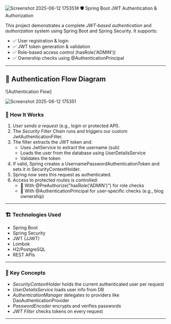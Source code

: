 ![Screenshot 2025-06-12 175351](https://github.com/user-attachments/assets/1c32102a-fca5-46b9-b89e-eacec6979ac7)# 🛡 Spring Boot JWT Authentication & Authorization

This project demonstrates a complete *JWT-based authentication* and *authorization* system using Spring Boot and Spring Security. It supports:

- ✅ User registration & login
- ✅ JWT token generation & validation
- ✅ Role-based access control (hasRole('ADMIN'))
- ✅ Ownership checks using @AuthenticationPrincipal

---

## 🔁 Authentication Flow Diagram

![Authentication Flow]

![Screenshot 2025-06-12 175351](https://github.com/user-attachments/assets/8b2b2f1c-5457-45cb-9404-d33d71c23ca2)




### 🧠 How It Works

1. *User sends a request* (e.g., login or protected API).
2. The *Security Filter Chain* runs and triggers our custom JwtAuthenticationFilter.
3. The filter extracts the JWT token and:
    - Uses JwtService to extract the username (sub)
    - Loads the user from the database using UserDetailsService
    - Validates the token
4. If valid, Spring creates a UsernamePasswordAuthenticationToken and sets it in SecurityContextHolder.
5. Spring now sees this request as authenticated.
6. Access to protected routes is controlled:
    - 🔐 With @PreAuthorize("hasRole('ADMIN')") for role checks
    - 🔐 With @AuthenticationPrincipal for user-specific checks (e.g., blog ownership)

---

### 🏗 Technologies Used

- Spring Boot
- Spring Security
- JWT (JJWT)
- Lombok
- H2/PostgreSQL
- REST APIs

---

### 📌 Key Concepts

- *SecurityContextHolder* holds the current authenticated user per request
- *UserDetailsService* loads user info from DB
- *AuthenticationManager* delegates to providers like DaoAuthenticationProvider
- *PasswordEncoder* encrypts and verifies passwords
- *JWT Filter* checks tokens on every request

---
